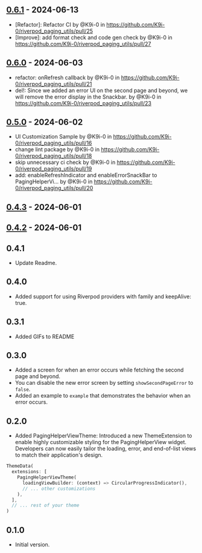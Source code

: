 ## [0.6.1](https://github.com/K9i-0/riverpod_paging_utils/compare/0.6.0...0.6.1) - 2024-06-13
- [Refactor]: Refactor CI by @K9i-0 in https://github.com/K9i-0/riverpod_paging_utils/pull/25
- [Improve]: add format check and code gen check by @K9i-0 in https://github.com/K9i-0/riverpod_paging_utils/pull/27

## [0.6.0](https://github.com/K9i-0/riverpod_paging_utils/compare/0.5.0...0.6.0) - 2024-06-03
- refactor: onRefresh callback by @K9i-0 in https://github.com/K9i-0/riverpod_paging_utils/pull/21
- del!: Since we added an error UI on the second page and beyond, we will remove the error display in the Snackbar. by @K9i-0 in https://github.com/K9i-0/riverpod_paging_utils/pull/23

## [0.5.0](https://github.com/K9i-0/riverpod_paging_utils/compare/0.4.3...0.5.0) - 2024-06-02
- UI Customization Sample by @K9i-0 in https://github.com/K9i-0/riverpod_paging_utils/pull/16
- change lint package by @K9i-0 in https://github.com/K9i-0/riverpod_paging_utils/pull/18
- skip unnecessary ci check by @K9i-0 in https://github.com/K9i-0/riverpod_paging_utils/pull/19
- add: enableRefreshIndicator and enableErrorSnackBar to PagingHelperVi… by @K9i-0 in https://github.com/K9i-0/riverpod_paging_utils/pull/20

## [0.4.3](https://github.com/K9i-0/riverpod_paging_utils/compare/0.4.2...0.4.3) - 2024-06-01

## [0.4.2](https://github.com/K9i-0/riverpod_paging_utils/compare/0.4.1...0.4.2) - 2024-06-01

## 0.4.1

- Update Readme.

## 0.4.0

- Added support for using Riverpod providers with family and keepAlive: true.

## 0.3.1

- Added GIFs to README

## 0.3.0

- Added a screen for when an error occurs while fetching the second page and beyond.
- You can disable the new error screen by setting `showSecondPageError` to `false`.
- Added an example to `example` that demonstrates the behavior when an error occurs.

## 0.2.0

- Added PagingHelperViewTheme: Introduced a new ThemeExtension to enable highly customizable styling for the PagingHelperView widget. Developers can now easily tailor the loading, error, and end-of-list views to match their application's design.

```dart
ThemeData(
  extensions: [
    PagingHelperViewTheme(
      loadingViewBuilder: (context) => CircularProgressIndicator(),
      // ... other customizations
    ),
  ],
  // ... rest of your theme
)
```

## 0.1.0

- Initial version.
